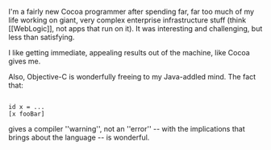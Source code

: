 I'm a fairly new Cocoa programmer after spending far, far too much of my life working on giant, very complex enterprise infrastructure stuff (think [[WebLogic]], not apps that run on it). It was interesting and challenging, but less than satisfying. 

I like getting immediate, appealing results out of the machine, like Cocoa gives me.

Also, Objective-C is wonderfully freeing to my Java-addled mind. The fact that:

<code>
id x = ...
[x fooBar]
</code>

gives a compiler ''warning'', not an ''error'' -- with the implications that brings about the language -- is wonderful.